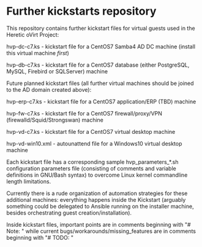 # Further kickstarts repository

This repository contains further kickstart files for virtual guests used in the Heretic oVirt Project:

hvp-dc-c7.ks -  kickstart file for a CentOS7 Samba4 AD DC machine (install this virtual machine *first*)

hvp-db-c7.ks - kickstart file for a CentOS7 database (either PostgreSQL, MySQL, Firebird or SQLServer) machine

Future planned kickstart files (all further virtual machines should be joined to the AD domain created above):

hvp-erp-c7.ks - kickstart file for a CentOS7 application/ERP (TBD) machine

hvp-fw-c7.ks - kickstart file for a CentOS7 firewall/proxy/VPN (firewalld/Squid/Strongswan) machine

hvp-vd-c7.ks - kickstart file for a CentOS7 virtual desktop machine

hvp-vd-win10.xml - autounattend file for a Windows10 virtual desktop machine

Each kickstart file has a corresponding sample hvp_parameters_&ast;.sh configuration parameters file (consisting of comments and variable definitions in GNU/Bash syntax) to overcome Linux kernel commandline length limitations.

Currently there is a rude organization of automation strategies for these additional machines: everything happens inside the Kickstart (arguably something could be delegated to Ansible running on the installer machine, besides orchestrating guest creation/installation).

Inside kickstart files, important points are in comments beginning with "# Note: " while current bugs/workarounds/missing_features are in comments beginning with "# TODO: "

